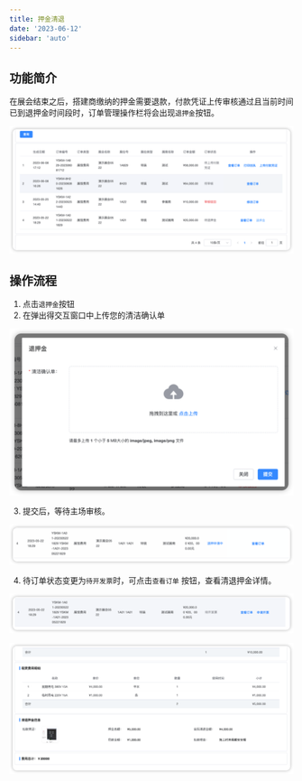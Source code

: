 ```yaml
---
title: 押金清退
date: '2023-06-12'
sidebar: 'auto'
---
```


## 功能简介

在展会结束之后，搭建商缴纳的押金需要退款，付款凭证上传审核通过且当前时间已到退押金时间段时，订单管理操作栏将会出现`退押金`按钮。

![image-20230614161354936](../../assets/deposit/202306141613982.png)

## 操作流程

1. 点击`退押金`按钮
2. 在弹出得交互窗口中上传您的清洁确认单

![image-20230614161518247](../../assets/deposit/202306141615287.png)

3. 提交后，等待主场审核。

![321321](../../assets/deposit/202306141615719.png)

4. 待订单状态变更为`待开发票`时，可点击`查看订单` 按钮，查看清退押金详情。

![image-20230614161958307](../../assets/deposit/202306141619346.png)

![image-20230614162029507](../../assets/deposit/202306141620558.png)


